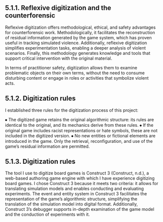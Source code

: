 ## 5.1.1. Reflexive digitization and the counterforensic
Reflexive digitization offers methodological, ethical, and safety advantages for counterforensic work. Methodologically, it facilitates the reconstruction of residual information generated by the game system, which has proven useful in tracking simulated violence. Additionally, reflexive digitization simplifies experimentation tasks, enabling a deeper analysis of violent scenarios. Finally, this methodology generates knowledge and tools that support critical intervention with the original material.

In terms of practitioner safety, digitization allows them to examine problematic objects on their own terms, without the need to consume disturbing content or engage in roles or activities that symbolize violent acts.
## 5.1.2. Digitization rules
I established three rules for the digitization process of this project:

⦁	The digitized game retains the original algorithmic structure: its rules are identical to the original, and its mechanics derive from these rules.
⦁	If the original game includes racist representations or hate symbols, these are not included in the digitized version.
⦁	No new entities or fictional elements are introduced in the game. Only the retrieval, reconfiguration, and use of the game’s residual information are permitted.

## 5.1.3. Digitization rules
The tool I use to digitize board games is Construct 3 (Construct, n.d.), a web-based authoring game engine with which I have experience digitizing board games. I chose Construct 3 because it meets two criteria: it allows for translating simulation models and enables conducting and evaluating experiments. The event and entity system in Construct 3 facilitates the representation of the game’s algorithmic structure, simplifying the translation of the simulation model into digital format. Additionally, Construct 3’s debugger supports in-depth examination of the game model and the conduction of experiments with it.